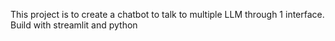 This project is to create a chatbot to talk to multiple LLM through 1 interface.
Build with streamlit and python

